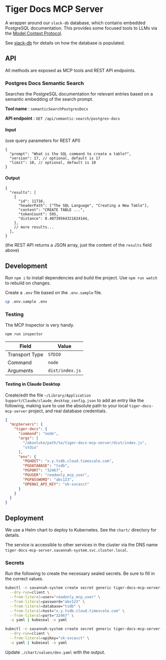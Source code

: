 # Tiger Docs MCP Server

A wrapper around our `slack-db` database, which contains embedded PostgreSQL documentation. This provides some focused tools to LLMs via the [Model Context Protocol](https://modelcontextprotocol.io/introduction).

See [slack-db](https://github.com/timescale/slack-db/) for details on how the database is populated.

## API

All methods are exposed as MCP tools and REST API endpoints.

### Postgres Docs Semantic Search

Searches the PostgreSQL documentation for relevant entries based on a semantic embedding of the search prompt.

**Tool name**
: `semanticSearchPostgresDocs`

**API endpoint**
: `GET /api/semantic-search/postgres-docs`

#### Input

(use query parameters for REST API)

```jsonc
{
  "prompt": "What is the SQL command to create a table?",
  "version": 17, // optional, default is 17
  "limit": 10, // optional, default is 10
}
```

#### Output

```jsonc
{
  "results": [
    {
      "id": 11716,
      "headerPath": ["The SQL Language", "Creating a New Table"],
      "content": "CREATE TABLE ...",
      "tokenCount": 595,
      "distance": 0.40739564321624144,
    },
    // more results...
  ],
}
```

(the REST API returns a JSON array, just the content of the `results` field above)

## Development

Run `npm i` to install dependencies and build the project. Use `npm run watch` to rebuild on changes.

Create a `.env` file based on the `.env.sample` file.

```bash
cp .env.sample .env
```

### Testing

The MCP Inspector is very handy.

```bash
npm run inspector
```

| Field          | Value           |
| -------------- | --------------- |
| Transport Type | `STDIO`         |
| Command        | `node`          |
| Arguments      | `dist/index.js` |

#### Testing in Claude Desktop

Create/edit the file `~/Library/Application Support/Claude/claude_desktop_config.json` to add an entry like the following, making sure to use the absolute path to your local `tiger-docs-mcp-server` project, and real database credentials.

```json
{
  "mcpServers": {
    "tiger-docs": {
      "command": "node",
      "args": [
        "/absolute/path/to/tiger-docs-mcp-server/dist/index.js",
        "stdio"
      ],
      "env": {
        "PGHOST": "x.y.tsdb.cloud.timescale.com",
        "PGDATABASE": "tsdb",
        "PGPORT": "32467",
        "PGUSER": "readonly_mcp_user",
        "PGPASSWORD": "abc123",
        "OPENAI_API_KEY": "sk-svcacct"
      }
    }
  }
}
```

## Deployment

We use a Helm chart to deploy to Kubernetes. See the `chart/` directory for details.

The service is accessible to other services in the cluster via the DNS name `tiger-docs-mcp-server.savannah-system.svc.cluster.local`.

### Secrets

Run the following to create the necessary sealed secrets. Be sure to fill in the correct values.

```bash
kubectl -n savannah-system create secret generic tiger-docs-mcp-server-database \
  --dry-run=client \
  --from-literal=user="readonly_mcp_user" \
  --from-literal=password="abv123" \
  --from-literal=database="tsdb" \
  --from-literal=host="x.y.tsdb.cloud.timescale.com" \
  --from-literal=port="32467" \
  -o yaml | kubeseal -o yaml

kubectl -n savannah-system create secret generic tiger-docs-mcp-server-openai \
  --dry-run=client \
  --from-literal=apiKey="sk-svcacct" \
  -o yaml | kubeseal -o yaml
```

Update `./chart/values/dev.yaml` with the output.
